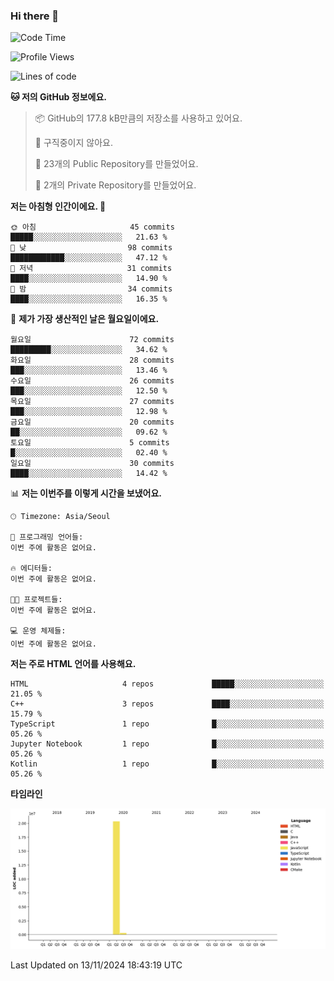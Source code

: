 ### Hi there 👋

<!--
**otm0937/otm0937** is a ✨ _special_ ✨ repository because its `README.md` (this file) appears on your GitHub profile.

Here are some ideas to get you started:

- 🔭 I’m currently working on ...
- 🌱 I’m currently learning ...
- 👯 I’m looking to collaborate on ...
- 🤔 I’m looking for help with ...
- 💬 Ask me about ...
- 📫 How to reach me: ...
- 😄 Pronouns: ...
- ⚡ Fun fact: ...
-->

  <!--START_SECTION:waka-->
![Code Time](http://img.shields.io/badge/Code%20Time-1%2C074%20hrs%2056%20mins-blue)

![Profile Views](http://img.shields.io/badge/Profile%20Views-0-blue)

![Lines of code](https://img.shields.io/badge/%EC%A0%80%EB%8A%94%20%EC%97%AC%ED%83%9C%EA%B9%8C%EC%A7%80%20-20.7%20million%20%EC%A4%84%EC%9D%98%20%EC%BD%94%EB%93%9C%EB%A5%BC%20%EC%9E%91%EC%84%B1%ED%96%88%EC%96%B4%EC%9A%94.-blue)

**🐱 저의 GitHub 정보에요.** 

> 📦 GitHub의 177.8 kB만큼의 저장소를 사용하고 있어요. 
 > 
> 🚫 구직중이지 않아요.
 > 
> 📜 23개의 Public Repository를 만들었어요. 
 > 
> 🔑 2개의 Private Repository를 만들었어요. 
 > 
**저는 아침형 인간이에요. 🐤** 

```text
🌞 아침                     45 commits          █████░░░░░░░░░░░░░░░░░░░░   21.63 % 
🌆 낮　                     98 commits          ████████████░░░░░░░░░░░░░   47.12 % 
🌃 저녁                     31 commits          ████░░░░░░░░░░░░░░░░░░░░░   14.90 % 
🌙 밤　                     34 commits          ████░░░░░░░░░░░░░░░░░░░░░   16.35 % 
```
📅 **제가 가장 생산적인 날은 월요일이에요.** 

```text
월요일                      72 commits          █████████░░░░░░░░░░░░░░░░   34.62 % 
화요일                      28 commits          ███░░░░░░░░░░░░░░░░░░░░░░   13.46 % 
수요일                      26 commits          ███░░░░░░░░░░░░░░░░░░░░░░   12.50 % 
목요일                      27 commits          ███░░░░░░░░░░░░░░░░░░░░░░   12.98 % 
금요일                      20 commits          ██░░░░░░░░░░░░░░░░░░░░░░░   09.62 % 
토요일                      5 commits           █░░░░░░░░░░░░░░░░░░░░░░░░   02.40 % 
일요일                      30 commits          ████░░░░░░░░░░░░░░░░░░░░░   14.42 % 
```


📊 **저는 이번주를 이렇게 시간을 보냈어요.** 

```text
🕑︎ Timezone: Asia/Seoul

💬 프로그래밍 언어들: 
이번 주에 활동은 없어요.

🔥 에디터들: 
이번 주에 활동은 없어요.

🐱‍💻 프로젝트들: 
이번 주에 활동은 없어요.

💻 운영 체제들: 
이번 주에 활동은 없어요.
```

**저는 주로 HTML 언어를 사용해요.** 

```text
HTML                     4 repos             █████░░░░░░░░░░░░░░░░░░░░   21.05 % 
C++                      3 repos             ████░░░░░░░░░░░░░░░░░░░░░   15.79 % 
TypeScript               1 repo              █░░░░░░░░░░░░░░░░░░░░░░░░   05.26 % 
Jupyter Notebook         1 repo              █░░░░░░░░░░░░░░░░░░░░░░░░   05.26 % 
Kotlin                   1 repo              █░░░░░░░░░░░░░░░░░░░░░░░░   05.26 % 
```



**타임라인**

![Lines of Code chart](https://raw.githubusercontent.com/otm0937/otm0937/main/assets/bar_graph.png)


 Last Updated on 13/11/2024 18:43:19 UTC
<!--END_SECTION:waka-->
